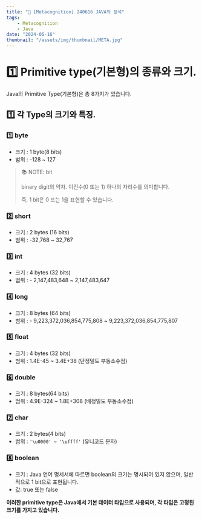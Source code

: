 ```yaml
---
title: "💭 [Metacognition] 240616 JAVA의 정석"
tags:
    - Metacognition
    - Java
date: "2024-06-16"
thumbnail: "/assets/img/thumbnail/META.jpg"
---
```


# 1️⃣ Primitive type(기본형)의 종류와 크기.

Java의 Primitive Type(기본형)은 총 8가지가 있습니다.

## 1️⃣ 각 Type의 크기와 특징.

### 1️⃣ byte

- 크기 : 1 byte(8 bits)
- 범위 : -128 ~ 127

> 📚 NOTE: bit
> 
> binary digit의 약자.
> 이진수(0 또는 1) 하나의 자리수를 의미합니다.
> 
> 즉, 1 bit은 0 또는 1을 표현할 수 있습니다.

### 2️⃣ short

- 크기 : 2 bytes (16 bits)
- 범위 : -32,768 ~ 32,767

### 3️⃣ int

- 크기 : 4 bytes (32 bits)
- 범위 : - 2,147,483,648 ~ 2,147,483,647

### 4️⃣ long

- 크기 : 8 bytes (64 bits)
- 범위 : - 9,223,372,036,854,775,808 ~ 9,223,372,036,854,775,807

### 5️⃣ float

- 크기 : 4 bytes (32 bits)
- 범위 : 1.4E-45 ~ 3.4E+38 (단정밀도 부동소수점)

### 6️⃣ double

- 크기 : 8 bytes(64 bits)
- 범위 : 4.9E-324 ~ 1.8E+308 (배정밀도 부동소수점)

### 7️⃣ char

- 크기 : 2 bytes(4 bits)
- 범위 : `'\u0000' ~ '\uffff'` (유니코드 문자)

### 8️⃣ boolean

- 크기 : Java 언어 명세서에 따르면 boolean의 크기는 명시되어 있지 않으며, 일반적으로 1 bit으로 표현됩니다.
- 값: true 또는 false

**이러한 primitive type은 Java에서 기본 데이터 타입으로 사용되며, 각 타입은 고정된 크기를 가지고 있습니다.**
